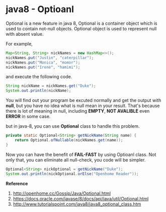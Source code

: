 # java8 - Optioanl

Optional is a new feature in java 8, Optional is a container object which is used to contain not-null objects. Optional object is used to represent null with absent value.

For example, 

```java
Map<String, String> nickNames = new HashMap<>();
nickNames.put("Justin", "caterpillar");
nickNames.put("Monica", "momor");
nickNames.put("Irene", "hamimi");
```
and execute the following code.

```java
String nickName = nickNames.get("Duke");
System.out.println(nickName);
```

You will find out your program be excuted normally and get the output with **null**, but you have no idea what is null mean in your result. That's because there is lot of meaning in null, including **EMPTY**, **NOT AVALIBLE** even **ERROR** in some case.

but in java-8, you can use **Optional** class to handle this problem.

```java
private static Optional<String> getNickName(String name) {
	return Optional.ofNullable(nickNames.get(name));
}
```

Now you can have the benefit of **FAIL-FAST** by using Optioanl class. Not only that, you can eliminate all null-check, you code will be simpler.

```java
Optional<String> nickOptional = getNickName("Duke");
System.out.println(nickOptional.orElse("Openhome Reader"));
```

**Reference**


1. http://openhome.cc/Gossip/Java/Optional.html
2. https://docs.oracle.com/javase/8/docs/api/java/util/Optional.html
3. http://www.tutorialspoint.com/java8/java8_optional_class.htm